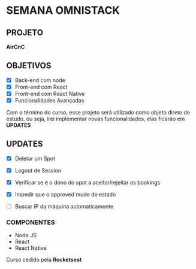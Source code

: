 # SEMANA OMNISTACK

## PROJETO
**AirCnC**

## OBJETIVOS
- [x] Back-end com node
- [x] Front-end com React
- [x] Front-end com React Native
- [x] Funcionalidades Avançadas

Com o término do curso, esse projeto será utilizado como objeto direto de estudo, ou seja, irei implementar novas funcionalidades, elas ficarão em **UPDATES**

## UPDATES 
- [x] Deletar um Spot
- [x] Logout de Session
- [x] Verificar se é o dono do spot a aceitar/rejeitar os bookings
- [x] Impedir que o approved mude de estado
- [ ] Buscar IP da máquina automaticamente


### COMPONENTES
- Node JS
- React 
- React Native

Curso cedido pela **Rocketseat**
